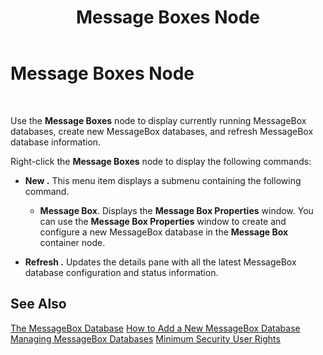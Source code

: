 ﻿---
title: Message Boxes Node
TOCTitle: Message Boxes Node
ms:assetid: a534863e-365e-4ab5-8648-3346d75a1b3c
ms:mtpsurl: https://msdn.microsoft.com/library/Aa577880(v=BTS.80)
ms:contentKeyID: 51530220
ms.date: 08/30/2017
mtps_version: v=BTS.80
f1_keywords:
- bts10.admin.node.messageboxes
---

# Message Boxes Node

 

Use the **Message Boxes** node to display currently running MessageBox databases, create new MessageBox databases, and refresh MessageBox database information.

Right-click the **Message Boxes** node to display the following commands:

  - **New .** This menu item displays a submenu containing the following command.
    
      - **Message Box**. Displays the **Message Box Properties** window. You can use the **Message Box Properties** window to create and configure a new MessageBox database in the **Message Box** container node.

  - **Refresh .** Updates the details pane with all the latest MessageBox database configuration and status information.

## See Also

[The MessageBox Database](https://msdn.microsoft.com/library/aa562016\(v=bts.80\))  
[How to Add a New MessageBox Database](https://msdn.microsoft.com/library/aa577486\(v=bts.80\))  
[Managing MessageBox Databases](https://msdn.microsoft.com/library/aa577445\(v=bts.80\))  
[Minimum Security User Rights](https://msdn.microsoft.com/library/aa559845\(v=bts.80\))

